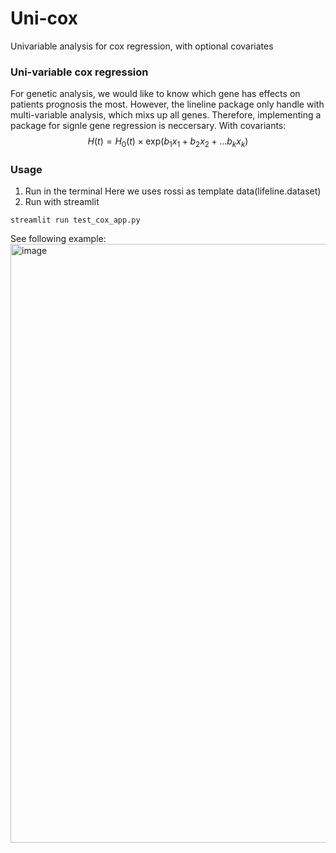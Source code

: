 # Uni-cox
Univariable analysis for cox regression, with optional covariates

### Uni-variable cox regression

For genetic analysis, we would like to know which gene has effects on patients prognosis the most. However, the lineline package only handle with multi-variable analysis, which mixs up all genes. Therefore, implementing a package for signle gene regression is neccersary. 
With covariants:
$$
H(t) = H_0(t) \times \text{exp}(b_1x_1 + b_2x_2 + ...b_kx_k)
$$

### Usage
1. Run in the terminal
Here we uses rossi as template data(lifeline.dataset)
2. Run with streamlit
```
streamlit run test_cox_app.py
```
See following example:
<img width="958" alt="image" src="https://user-images.githubusercontent.com/97223450/206990768-2ff36d4f-ce1d-4ae5-aed6-6a3c8e170ad8.png">

